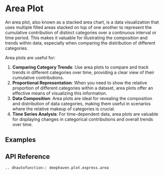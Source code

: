 # Area Plot

An area plot, also known as a stacked area chart, is a data visualization that uses multiple filled areas stacked on top of one another to represent the cumulative contribution of distinct categories over a continuous interval or time period. This makes it valuable for illustrating the composition and trends within data, especially when comparing the distribution of different categories.

Area plots are useful for:

1. **Comparing Category Trends**: Use area plots to compare and track trends in different categories over time, providing a clear view of their cumulative contributions.
2. **Proportional Representation**: When you need to show the relative proportion of different categories within a dataset, area plots offer an effective means of visualizing this information.
3. **Data Composition**: Area plots are ideal for revealing the composition and distribution of data categories, making them useful in scenarios where the relative makeup of categories is crucial.
4. **Time Series Analysis**: For time-dependent data, area plots are valuable for displaying changes in categorical contributions and overall trends over time.

## Examples


## API Reference
```{eval-rst}
.. dhautofunction:: deephaven.plot.express.area
```